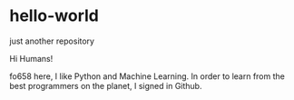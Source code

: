 # hello-world
just another repository

Hi Humans!

fo658 here, I like Python and Machine Learning.
In order to learn from the best programmers on the planet, I signed in Github.
